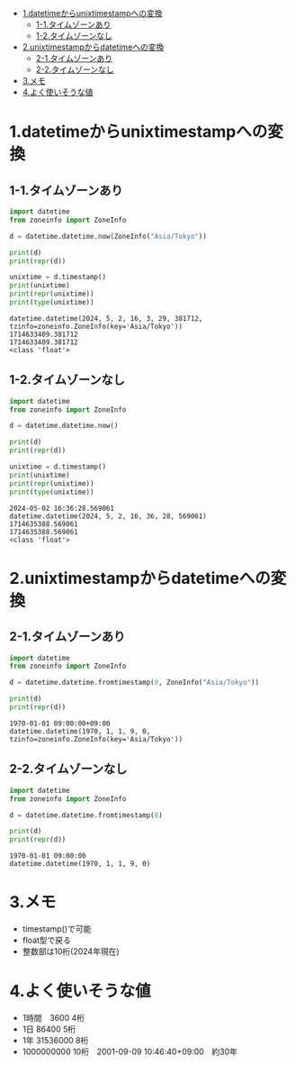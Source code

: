 - [1.datetimeからunixtimestampへの変換](#1datetimeからunixtimestampへの変換)
  - [1-1.タイムゾーンあり](#1-1タイムゾーンあり)
  - [1-2.タイムゾーンなし](#1-2タイムゾーンなし)
- [2.unixtimestampからdatetimeへの変換](#2unixtimestampからdatetimeへの変換)
  - [2-1.タイムゾーンあり](#2-1タイムゾーンあり)
  - [2-2.タイムゾーンなし](#2-2タイムゾーンなし)
- [3.メモ](#3メモ)
- [4.よく使いそうな値](#4よく使いそうな値)


# 1.datetimeからunixtimestampへの変換

## 1-1.タイムゾーンあり

```py
import datetime
from zoneinfo import ZoneInfo

d = datetime.datetime.now(ZoneInfo("Asia/Tokyo"))

print(d)
print(repr(d))

unixtime = d.timestamp()
print(unixtime)
print(repr(unixtime))
print(type(unixtime))
```

```
datetime.datetime(2024, 5, 2, 16, 3, 29, 381712, tzinfo=zoneinfo.ZoneInfo(key='Asia/Tokyo'))
1714633409.381712
1714633409.381712
<class 'float'>
```

## 1-2.タイムゾーンなし

```py
import datetime
from zoneinfo import ZoneInfo

d = datetime.datetime.now()

print(d)
print(repr(d))

unixtime = d.timestamp()
print(unixtime)
print(repr(unixtime))
print(type(unixtime))
```

```
2024-05-02 16:36:28.569061
datetime.datetime(2024, 5, 2, 16, 36, 28, 569061)
1714635388.569061
1714635388.569061
<class 'float'>
```

# 2.unixtimestampからdatetimeへの変換

## 2-1.タイムゾーンあり

```py
import datetime
from zoneinfo import ZoneInfo

d = datetime.datetime.fromtimestamp(0, ZoneInfo("Asia/Tokyo"))

print(d)
print(repr(d))
```

```
1970-01-01 09:00:00+09:00
datetime.datetime(1970, 1, 1, 9, 0, tzinfo=zoneinfo.ZoneInfo(key='Asia/Tokyo'))
```


## 2-2.タイムゾーンなし

```py
import datetime
from zoneinfo import ZoneInfo

d = datetime.datetime.fromtimestamp(0)

print(d)
print(repr(d))
```

```
1970-01-01 09:00:00
datetime.datetime(1970, 1, 1, 9, 0)
```

# 3.メモ

* timestamp()で可能
* float型で戻る
* 整数部は10桁(2024年現在)

# 4.よく使いそうな値

* 1時間　3600 4桁
* 1日 86400 5桁
* 1年 31536000 8桁
* 1000000000 10桁　2001-09-09 10:46:40+09:00　約30年